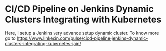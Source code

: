 # CI/CD Pipeline on Jenkins Dynamic Clusters Integrating with Kubernetes

Here, I setup a Jenkins very advance setup dynamic cluster. To know more go to 
https://www.linkedin.com/pulse/cicd-pipeline-jenkins-dynamic-clusters-integrating-kubernetes-jain/
